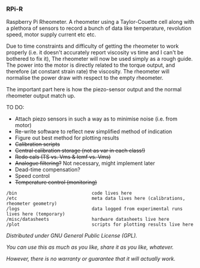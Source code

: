 ### RPi-R ###

Raspberry Pi Rheometer. A rheometer using a Taylor-Couette cell along with 
a plethora of sensors to record a bunch of data like temperature, revolution
speed, motor supply current etc etc.

Due to time constraints and difficulty of getting the rheometer to work properly 
(i.e. it doesn't accurately report viscosity vs time and I can't be bothered to
fix it), The rheometer will now be used simply as a rough guide. The power into 
the motor is directly related to the torque output, and therefore (at constant
strain rate) the viscosity. The rheometer will normalise the power draw with 
respect to the empty rheometer.

The important part here is how the piezo-sensor output and the normal rheometer 
output match up.

TO DO:
* Attach piezo sensors in such a way as to minimise noise (i.e. from motor)
* Re-write software to reflect new simplified method of indication
* Figure out best method for plotting results
* ~~Calibration scripts~~
* ~~Central calibration storage (not as var in each class!)~~
* ~~Redo cals (TS vs. Vms & Iemf vs.  Vms)~~
* ~~Analogue filtering?~~ Not necessary, might implement later
* Dead-time compensation?
* Speed control
* ~~Temperature control (monitoring)~~


```
/bin                            code lives here
/etc                            meta data lives here (calibrations, rheometer geometry)
/logs                           data logged from experimental runs lives here (temporary)
/misc/datasheets                hardware datasheets live here
/plot                           scripts for plotting results live here
```
*Distributed under GNU General Public License (GPL).*

*You can use this as much as you like, share it as you like, whatever.*

*However, there is no warranty or guarantee that it will actually work.*
